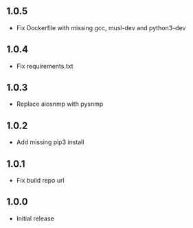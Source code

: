 <!-- https://developers.home-assistant.io/docs/add-ons/presentation#keeping-a-changelog -->

## 1.0.5

- Fix Dockerfile with missing gcc, musl-dev and python3-dev

## 1.0.4

- Fix requirements.txt

## 1.0.3

- Replace aiosnmp with pysnmp

## 1.0.2

- Add missing pip3 install

## 1.0.1

- Fix build repo url

## 1.0.0

- Initial release
